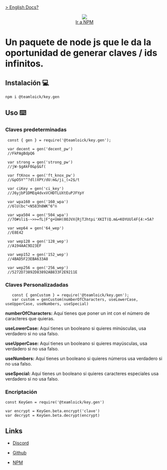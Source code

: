 <a href="https://github.com/TeamLoick/key-gen/blob/main/README.md">> English Docs?</a>
<p align="center">
	<img align="center" src="https://media.discordapp.net/attachments/847157141122056263/850572010508648468/RenderedImage.png">
	<br>
	<a href="https://www.npmjs.com/package/@teamloick/key.gen">Ir a NPM</a>
</p>

Un paquete de node js que le da la oportunidad de generar claves / ids infinitos.
=======

## Instalación 💻

   ```
   npm i @teamloick/key.gen
   ```

## Uso ⌨️
   ### Claves predeterminadas
   ```
    const { gen } = require('@teamloick/key.gen');
    
    var decent = gen('decent_pw')
    //FkPAgBdpQ6

    var strong = gen('strong_pw')
    //jW-$gAkF0&p$&f(

    var ftKnox = gen('ft_knox_pw')
    //&pO5Y"^?dl)XPY/dU:m&/ji_(=2$/t

    var ciKey = gen('ci_key')
    //J6yjbP1DMEq4dvxVCHDTLUXtEuPJFYpY

    var wpa160 = gen('160_wpa')
    //6lU(bc"<N583h8WK^6^n

    var wpa504 = gen('504_wpa')
    //7O#sli$-~>>=fL|F"g+UmH(0OJVX{RjTJhtpi'XKIT(Q.m&+KOYUUl4F{4:+5A?
    
    var wep64 = gen('64_wep')
    //E8E42

    var wep128 = gen('128_wep')
    //A194AAC9D23EF
    
    var wep152 = gen('152_wep')
    //4BAD5F23EBA633A8
    
    var wep256 = gen('256_wep')
    //5272D73892D83892AB833F2E9211E
   ```
   ### Claves Personalizadadas
   ```
      const { genCustom } = require('@teamloick/key.gen');
      var custom = genCustom(numberOfCharacters, useLowerCase, useUpperCase, useNumbers, useSpecial)
   ```
   **numberOfCharacters:** Aquí tienes que poner un int con el número de caracteres que quieras.

   **useLowerCase:** Aquí tienes un booleano si quieres minúsculas, usa verdadero si no usa falso.

   **useUpperCase:** Aquí tienes un booleano si quieres mayúsculas, usa verdadero si no usa falso.

   **useNumbers:** Aquí tienes un booleano si quieres números usa verdadero si no usa falso.
   
   **useSpecial:** Aquí tienes un booleano si quieres caracteres especiales usa verdadero si no usa falso.
   
   ### Encriptación
   ```
   const KeyGen = require('@teamloick/key.gen')

   var encrypt = KeyGen.beta.encrypt('clave')
   var decrypt = KeyGen.beta.decrypt(encrypt)
   ```
## Links

* [Discord](https://discord.gg/ux9UKq6Wvg)

* [Github](https://github.com/TeamLoick/key-gen)

* [NPM](https://www.npmjs.com/package/@teamloick/key.gen)